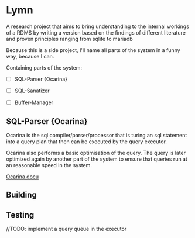 # Lymn


A research project that aims to bring understanding to the internal workings of a RDMS by writing 
a version based on the findings of different literature and proven principles ranging from sqlite to mariadb

Because this is a side project, I'll name all parts of the system in a funny way, because I can.

Containing parts of the system:

- [ ] SQL-Parser {Ocarina}
- [ ] SQL-Sanatizer
- [ ] Buffer-Manager


## SQL-Parser {Ocarina}

Ocarina is the sql compiler/parser/processor that is turing an sql statement into a query plan
that then can be executed by the query executor.

Ocarina also performs a basic optimisation of the query. The query is later optimized again by another
part of the system to ensure that queries run at an reasonable speed in the system.

[Ocarina docu](./docu/ocarina.md)




## Building




## Testing
//TODO: implement a query queue in the executor

